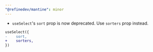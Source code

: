 ```yaml
---
"@refinedev/mantine": minor
---
```


-   `useSelect`'s `sort` prop is now deprecated. Use `sorters` prop instead.

```diff
useSelect({
-    sort,
+    sorters,
})
```
